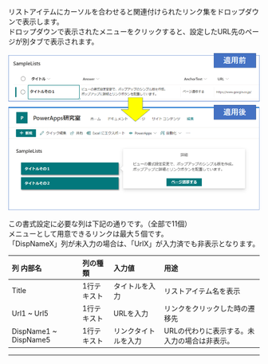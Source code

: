 リストアイテムにカーソルを合わせると関連付けられたリンク集をドロップダウンで表示します。  
ドロップダウンで表示されたメニューをクリックすると、設定したURL先のページが別タブで表示されます。

![サンプルイメージ](https://github.com/KuramotoYu/SPO-List-Formatting/blob/master/view-formatting-samples/hover-popup-format/images.png)

この書式設定に必要な列は下記の通りです。（全部で11個）    
メニューとして用意できるリンクは最大５個です。  
「DispNameX」列が未入力の場合は、「UrlX」が入力済でも非表示となります。  

|列 内部名|列の種類|入力値|用途|
|:-----------------|:------------------|:------------------|:------------------|
|Title|1行テキスト|タイトルを入力|リストアイテム名を表示|
|Url1 ~ Url5|1行テキスト|URLを入力|リンクをクリックした時の遷移先|
|DispName1 ~ DispName5|1行テキスト|リンクタイトルを入力|URLの代わりに表示する。未入力の場合は非表示。|

-----------------------------------------------------------------------

